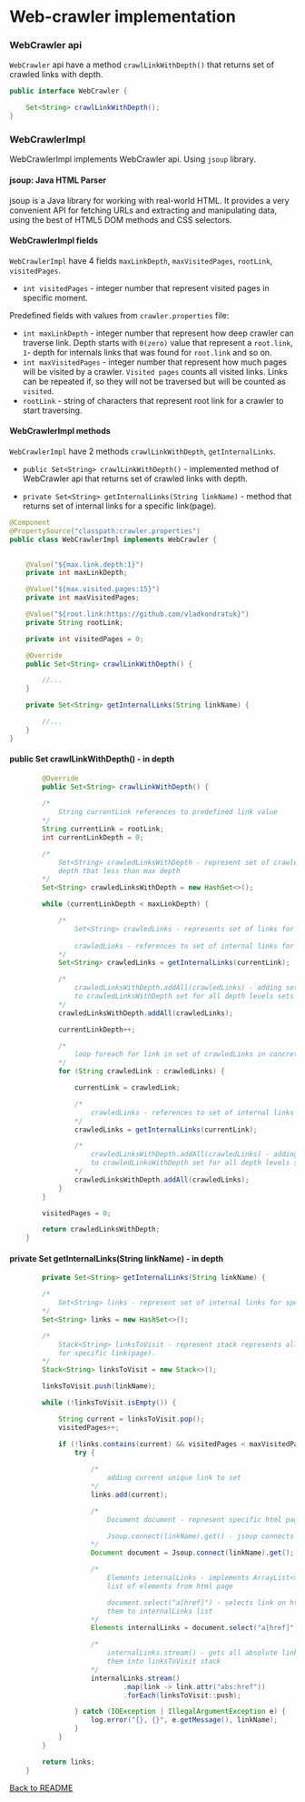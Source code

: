 # Web-crawler implementation

### WebCrawler api 

`WebCrawler` api have a method `crawlLinkWithDepth()` that returns set of crawled links with depth.

```java
public interface WebCrawler {

    Set<String> crawlLinkWithDepth();
}
```

### WebCrawlerImpl

WebCrawlerImpl implements WebCrawler api. Using `jsoup` library.

#### jsoup: Java HTML Parser
 
 jsoup is a Java library for working with real-world HTML. It provides a very convenient 
 API for fetching URLs and extracting and manipulating data, using the best of HTML5 DOM 
 methods and CSS selectors.

#### WebCrawlerImpl fields

`WebCrawlerImpl` have 4 fields `maxLinkDepth`, `maxVisitedPages`, `rootLink`, `visitedPages`.

 - `int visitedPages` - integer number that represent visited pages in specific moment.

 Predefined fields with values from `crawler.properties` file:      
 - `int maxLinkDepth` - integer number that represent how deep crawler can traverse link. 
 Depth starts with `0(zero)` value that represent a `root.link`, `1`- depth for internals links 
 that was found for `root.link` and so on.
 - `int maxVisitedPages` - integer number that represent how much pages will be visited by a crawler. 
 `Visited pages` counts all visited links. Links can be repeated if, so they will not be 
 traversed but will be counted as `visited`. 
 - `rootLink` - string of characters that represent root link for a crawler to start traversing.
 
#### WebCrawlerImpl methods
 
 `WebCrawlerImpl` have 2 methods `crawlLinkWithDepth`, `getInternalLinks`.

 - `public Set<String> crawlLinkWithDepth()` - implemented method of WebCrawler api that returns 
 set of crawled links with depth.
 
 - `private Set<String> getInternalLinks(String linkName)` - method that returns set of internal links 
 for a specific link(page).
 
```java
@Component
@PropertySource("classpath:crawler.properties")
public class WebCrawlerImpl implements WebCrawler {

    
    @Value("${max.link.depth:1}")
    private int maxLinkDepth;

    @Value("${max.visited.pages:15}")
    private int maxVisitedPages;

    @Value("${root.link:https://github.com/vladkondratuk}")
    private String rootLink;

    private int visitedPages = 0;

    @Override
    public Set<String> crawlLinkWithDepth() {

        //...
    }

    private Set<String> getInternalLinks(String linkName) {

        //...
    }
}
```

#### public Set<String> crawlLinkWithDepth() - in depth

```java
        @Override
        public Set<String> crawlLinkWithDepth() {
        
        /*
            String currentLink references to predefined link value  
        */
        String currentLink = rootLink;
        int currentLinkDepth = 0;

        /*
            Set<String> crawledLinksWithDepth - represent set of crawled links with 
            depth that less than max depth
        */
        Set<String> crawledLinksWithDepth = new HashSet<>();

        while (currentLinkDepth < maxLinkDepth) {

            /*
                Set<String> crawledLinks - represents set of links for current depth     
                
                crawledLinks - references to set of internal links for specific link(page)  
            */
            Set<String> crawledLinks = getInternalLinks(currentLink);

            /*
                crawledLinksWithDepth.addAll(crawledLinks) - adding set of links for current depth
                to crawledLinksWithDepth set for all depth levels sets that scanned or will be scanned      
            */
            crawledLinksWithDepth.addAll(crawledLinks);

            currentLinkDepth++;

            /*
                loop foreach for link in set of crawledLinks in concrete depth level
            */
            for (String crawledLink : crawledLinks) {

                currentLink = crawledLink;

                /*
                    crawledLinks - references to set of internal links for specific link(page)
                */
                crawledLinks = getInternalLinks(currentLink);

                /*
                    crawledLinksWithDepth.addAll(crawledLinks) - adding set of links for current depth
                    to crawledLinksWithDepth set for all depth levels sets that scanned or will be scanned  
                */
                crawledLinksWithDepth.addAll(crawledLinks);
            }
        }

        visitedPages = 0;

        return crawledLinksWithDepth;
    }
```

#### private Set<String> getInternalLinks(String linkName) - in depth

```java
        private Set<String> getInternalLinks(String linkName) {

        /*
            Set<String> links - represent set of internal links for specific link(page).
        */
        Set<String> links = new HashSet<>();

        /*
            Stack<String> linksToVisit - represent stack represents all internal link 
            for specific link(page).
        */
        Stack<String> linksToVisit = new Stack<>();

        linksToVisit.push(linkName);

        while (!linksToVisit.isEmpty()) {

            String current = linksToVisit.pop();
            visitedPages++;

            if (!links.contains(current) && visitedPages < maxVisitedPages) {
                try { 
                    
                    /*
                        adding current unique link to set
                    */             
                    links.add(current);

                    /*
                        Document document - represent specific html page

                        Jsoup.connect(linkName).get() - jsoup connects to link and gets html page    
                    */
                    Document document = Jsoup.connect(linkName).get();

                    /*
                        Elements internalLinks - implements ArrayList<> and represents
                        list of elements from html page

                        document.select("a[href]") - selects link on html page and adds
                        them to internalLinks list 
                    */    
                    Elements internalLinks = document.select("a[href]");

                    /*
                        internalLinks.stream() - gets all absolute links and pushes
                        them into linksToVisit stack
                    */
                    internalLinks.stream()
                            .map(link -> link.attr("abs:href"))
                            .forEach(linksToVisit::push);

                } catch (IOException | IllegalArgumentException e) {
                    log.error("{}, {}", e.getMessage(), linkName);
                }
            }
        }

        return links;
    }
```

[Back to README](../README.md)